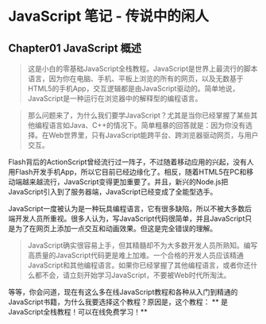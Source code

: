 # JavaScript 笔记 - 传说中的闲人
## Chapter01 JavaScript 概述

> 这是小白的零基础JavaScript全栈教程。JavaScript是世界上最流行的脚本语言，因为你在电脑、手机、平板上浏览的所有的网页，以及无数基于HTML5的手机App，交互逻辑都是由JavaScript驱动的。简单地说，JavaScript是一种运行在浏览器中的解释型的编程语言。

> 那么问题来了，为什么我们要学JavaScript？尤其是当你已经掌握了某些其他编程语言如Java、C++的情况下。简单粗暴的回答就是：因为你没有选择。在Web世界里，只有JavaScript能跨平台、跨浏览器驱动网页，与用户交互。

Flash背后的ActionScript曾经流行过一阵子，不过随着移动应用的兴起，没有人用Flash开发手机App，所以它目前已经边缘化了。相反，随着HTML5在PC和移动端越来越流行，JavaScript变得更加重要了。并且，新兴的Node.js把JavaScript引入到了服务器端，JavaScript已经变成了全能型选手。

JavaScript一度被认为是一种玩具编程语言，它有很多缺陷，所以不被大多数后端开发人员所重视。很多人认为，写JavaScript代码很简单，并且JavaScript只是为了在网页上添加一点交互和动画效果。但这是完全错误的理解。

> JavaScript确实很容易上手，但其精髓却不为大多数开发人员所熟知。编写高质量的JavaScript代码更是难上加难。一个合格的开发人员应该精通JavaScript和其他编程语言。如果你已经掌握了其他编程语言，或者你还什么都不会，请立刻开始学习JavaScript，不要被Web时代所淘汰。

等等，你会问道，现在有这么多在线JavaScript教程和各种从入门到精通的JavaScript书籍，为什么我要选择这个教程？原因是，这个教程：
** 是JavaScript全栈教程！可以在线免费学习！**
